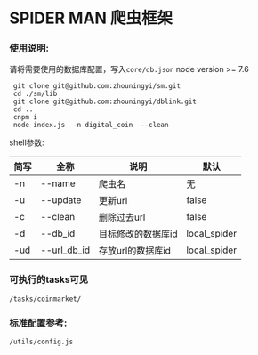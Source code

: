 # SPIDER MAN 爬虫框架

### 使用说明:
请将需要使用的数据库配置，写入```core/db.json```
node version >= 7.6
``` shell
 git clone git@github.com:zhouningyi/sm.git
 cd ./sm/lib
 git clone git@github.com:zhouningyi/dblink.git
 cd ..
 cnpm i
 node index.js  -n digital_coin  --clean
```

shell参数:

| 简写 |全称 | 说明 | 默认 |
| -- | --- | ----- | -- |
| -n |--name|爬虫名|无|
| -u |--update|更新url|false|
| -c |--clean|删除过去url|false|
| -d |--db_id|目标修改的数据库id|local_spider|
| -ud |--url_db_id|存放url的数据库id|local_spider|


### 可执行的tasks可见
```shell
/tasks/coinmarket/
```

### 标准配置参考:
```shell
/utils/config.js
```

